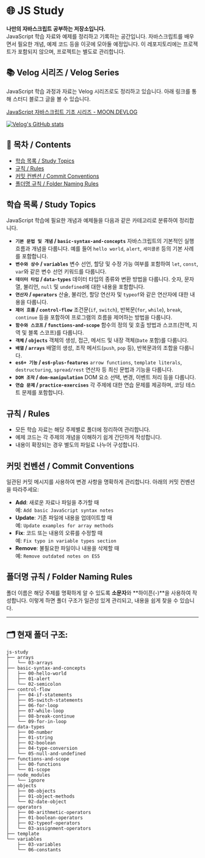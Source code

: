 # 🌐 JS Study

**나만의 자바스크립트 공부하는 저장소입니다.**  
JavaScript 학습 자료와 예제를 정리하고 기록하는 공간입니다. 자바스크립트를 배우면서 필요한 개념, 예제 코드 등을 이곳에 모아둘 예정입니다. 이 레포지토리에는 프로젝트가 포함되지 않으며, 프로젝트는 별도로 관리합니다.

## 📚 Velog 시리즈 / Velog Series

JavaScript 학습 과정과 자료는 Velog 시리즈로도 정리하고 있습니다. 아래 링크를 통해 스터디 블로그 글을 볼 수 있습니다.

[JavaScript 자바스크립트 기초 시리즈 - MOON.DEVLOG](https://velog.io/@moon_dev/series/JavaScript-자바스크립트)

[![Velog's GitHub stats](https://velog-readme-stats.vercel.app/api?name=moon_dev)](https://velog.io/@moon_dev/series)

## 📖 목차 / Contents

- [학습 목록 / Study Topics](#학습-목록--study-topics)
- [규칙 / Rules](#규칙--rules)
- [커밋 컨벤션 / Commit Conventions](#커밋-컨벤션--commit-conventions)
- [폴더명 규칙 / Folder Naming Rules](#폴더명-규칙--folder-naming-rules)

## 학습 목록 / Study Topics

JavaScript 학습에 필요한 개념과 예제들을 다음과 같은 카테고리로 분류하여 정리합니다.

- **`기본 문법 및 개념` / `basic-syntax-and-concepts`**
  자바스크립트의 기본적인 실행 흐름과 개념을 다룹니다. 예를 들어 `hello world`, `alert`, `세미콜론` 등의 기본 사례를 포함합니다.
- **`변수와 상수` / `variables`**
  변수 선언, 할당 및 수정 가능 여부를 포함하여 `let`, `const`, `var`와 같은 변수 선언 키워드를 다룹니다.
- **`데이터 타입` / `data-types`**
  데이터 타입의 종류와 변환 방법을 다룹니다. 숫자, 문자열, 불리언, `null` 및 `undefined`에 대한 내용을 포함합니다.
- **`연산자` / `operators`**
  산술, 불리언, 할당 연산자 및 `typeof`와 같은 연산자에 대한 내용을 다룹니다.
- **`제어 흐름` / `control-flow`**
  조건문(`if`, `switch`), 반복문(`for`, `while`), `break`, `continue` 등을 포함하여 프로그램의 흐름을 제어하는 방법을 다룹니다.
- **`함수와 스코프` / `functions-and-scope`**
  함수의 정의 및 호출 방법과 스코프(전역, 지역 및 블록 스코프)를 다룹니다.
- **`객체` / `objects`**
  객체의 생성, 접근, 메서드 및 내장 객체(`Date` 포함)를 다룹니다.
- **`배열` / `arrays`**
  배열의 생성, 조작 메서드(`push`, `pop` 등), 반복문과의 조합을 다룹니다.
- **`es6+ 기능` / `es6-plus-features`**
  `arrow functions`, `template literals`, `destructuring`, `spread/rest` 연산자 등 최신 문법과 기능을 다룹니다.
- **`DOM 조작` / `dom-manipulation`**
  DOM 요소 선택, 변경, 이벤트 처리 등을 다룹니다.
- **`연습 문제` / `practice-exercises`**
  각 주제에 대한 연습 문제를 제공하며, 코딩 테스트 문제를 포함합니다.

## 규칙 / Rules

- 모든 학습 자료는 해당 주제별로 폴더에 정리하여 관리합니다.
- 예제 코드는 각 주제의 개념을 이해하기 쉽게 간단하게 작성합니다.
- 내용이 확장되는 경우 별도의 파일로 나누어 구성합니다.

## 커밋 컨벤션 / Commit Conventions

일관된 커밋 메시지를 사용하여 변경 사항을 명확하게 관리합니다. 아래의 커밋 컨벤션을 따라주세요:

- **Add**: 새로운 자료나 파일을 추가할 때  
  예: `Add basic JavaScript syntax notes`
- **Update**: 기존 파일에 내용을 업데이트할 때  
  예: `Update examples for array methods`
- **Fix**: 코드 또는 내용의 오류를 수정할 때  
  예: `Fix typo in variable types section`
- **Remove**: 불필요한 파일이나 내용을 삭제할 때  
  예: `Remove outdated notes on ES5`

## 폴더명 규칙 / Folder Naming Rules

폴더 이름은 해당 주제를 명확하게 알 수 있도록 **소문자**와 **하이픈(-)**을 사용하여 작성합니다. 이렇게 하면 폴더 구조가 일관성 있게 관리되고, 내용을 쉽게 찾을 수 있습니다.

---

## 🗂️ 현재 폴더 구조:

```plaintext
js-study
├── arrays
│   └── 03-arrays
├── basic-syntax-and-concepts
│   ├── 00-hello-world
│   ├── 01-alert
│   └── 02-semicolon
├── control-flow
│   ├── 04-if-statements
│   ├── 05-switch-statements
│   ├── 06-for-loop
│   ├── 07-while-loop
│   ├── 08-break-continue
│   └── 09-for-in-loop
├── data-types
│   ├── 00-number
│   ├── 01-string
│   ├── 02-boolean
│   ├── 04-type-conversion
│   └── 05-null-and-undefined
├── functions-and-scope
│   ├── 00-functions
│   └── 01-scope
├── node_modules
│   └── ignore
├── objects
│   ├── 00-objects
│   ├── 01-object-methods
│   └── 02-date-object
├── operators
│   ├── 00-arithmetic-operators
│   ├── 01-boolean-operators
│   ├── 02-typeof-operators
│   └── 03-assignment-operators
├── template
└── variables
    ├── 03-variables
    └── 06-constants
```
